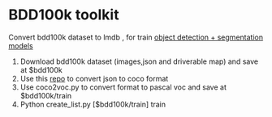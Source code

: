 # BDD100k toolkit

Convert bdd100k dataset to lmdb , for train [object detection + segmentation models](https://github.com/eric612/MobileNet-YOLO)

1. Download bdd100k dataset (images,json and driverable map) and save at $bdd100k
2. Use this [repo](https://github.com/ucbdrive/bdd-data) to convert json to coco format
3. Use coco2voc.py to convert format to pascal voc and save at $bdd100k/train
4. Python create_list.py [$bdd100k/train] train
